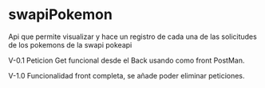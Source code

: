 # swapiPokemon

Api que permite visualizar y hace un registro de cada una de las solicitudes de los pokemons de la swapi pokeapi


V-0.1 Peticion Get funcional desde el Back usando como front PostMan.

V-1.0 Funcionalidad front completa, se añade poder eliminar peticiones.
